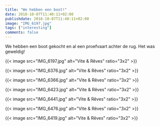 ```yaml
---
title: "We hebben een boot!"
date: 2018-10-07T11:40:11+02:00
publishdate: 2018-10-07T11:40:11+02:00
image: "IMG_6197.jpg"
tags: ["interesting"]
comments: false
---
```


We hebben een boot gekocht en al een proefvaart achter de rug. Het was geweldig!

{{< image src="IMG_6197.jpg" alt="Vite & Rêves" ratio="3x2" >}}

{{< image src="IMG_6376.jpg" alt="Vite & Rêves" ratio="3x2" >}}

{{< image src="IMG_6366.jpg" alt="Vite & Rêves" ratio="3x2" >}}

{{< image src="IMG_6423.jpg" alt="Vite & Rêves" ratio="3x2" >}}

{{< image src="IMG_6441.jpg" alt="Vite & Rêves" ratio="3x2" >}}

{{< image src="IMG_6476.jpg" alt="Vite & Rêves" ratio="3x2" >}}

{{< image src="IMG_6419.jpg" alt="Vite & Rêves" ratio="3x2" >}}

